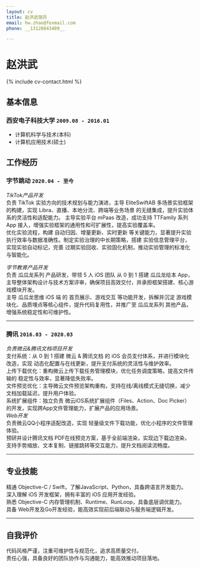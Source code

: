 ```yaml
---
layout: cv
title: 赵洪武简历
email: hw.zhao@foxmail.com
phone: __13128843489__

---
```

# 赵洪武

<!--
include contact information from the front matter
Supported arguments:
    - homepage: url, text
    - phone 13128843489
    - email hw.zhao@foxmail.com
-->
{% include cv-contact.html %}

## 基本信息
### __西安电子科技大学__ `2009.08 - 2016.01`
- 计算机科学与技术(本科)
- 计算机应用技术(硕士)
## 工作经历

### __字节跳动__ `2020.04 - 至今`
_TikTok产品开发_<br>
负责 TikTok 实验方向的技术规划与能力演进，主导 EliteSwiftAB 多场景实验框架的构建，实现 Libra、直播、本地分流、跨端等业务场景 的无缝集成，提升实验体系的灵活性和适配能力。
主导实验平台 mPaas 改造，成功支持 TTFamily 系列 App 接入，增强实验框架的通用性和可扩展性，提高实验覆盖率。<br>
优化实验流程，构建 自动归因、增量更新、实时更新 等关键能力，显著提升实验执行效率与数据准确性。制定实验治理的中长期策略，搭建 实验信息管理平台，实现实验自动标记，完善 过期实验回收、实验固化机制，推动实验管理的标准化与智能化。<br>

_字节教育产品开发_<br>
负责 瓜瓜龙系列 产品研发，带领 5 人 iOS 团队 从 0 到 1 搭建 瓜瓜龙绘本 App，主导整体架构设计与技术方案评审，确保项目高效交付，并承担框架搭建、核心游戏模块开发。<br>
主导 瓜瓜龙思维 iOS 端 的 首页展示、游戏交互 等功能开发，拆解并沉淀 游戏模块化、品质埋点等核心组件，提升代码复用性，并推广至 瓜瓜龙系列 其他产品，增强系统稳定性和可维护性。<br>

------
### __腾讯__ `2016.03 - 2020.03`

_负责微云&腾讯文档项目开发_<br>
支付系统：从 0 到 1 搭建 微云 & 腾讯文档 的 iOS 会员支付体系，并进行模块化改造，实现 动态化配置与在线更新，提升支付系统的灵活性与维护效率。<br>
上传下载优化：重构微云上传下载任务管理模块，优化任务调度策略，提高文件传输的 稳定性与效率，显著降低失败率。<br>
文件预览优化：主导微云文件预览架构重构，支持在线/离线模式无缝切换，减少文档加载延迟，提升用户体验。<br>
系统扩展组件：独立负责 微云iOS系统扩展组件（Files、Action、Doc Picker）的开发，实现跨App文件管理能力，扩展产品的应用场景。<br>
_Web开发_<br>
负责微云QQ小程序适配改造，实现 轻量级文件下载功能，优化小程序的文件管理体验。<br>
预研并设计腾讯文档 PDF在线预览方案，基于全前端渲染，实现边下载边渲染，支持手势缩放、文本复制、链接跳转等交互能力，提升文档阅读流畅度。<br>

------

## 专业技能

精通 Objective-C / Swift，了解JavaScript、Python，具备跨语言开发能力。<br>
深入理解 iOS 开发框架，拥有丰富的 iOS 应用开发经验。<br>
熟悉 Objective-C 内存管理机制、Runtime、RunLoop，具备底层调优能力。<br>
具备 Web开发及Go开发经验，能高效实现前后端联动与服务端逻辑开发。<br>

------
## 自我评价
代码风格严谨，注重可维护性与规范化，追求高质量交付。<br>
责任心强，具备良好的团队协作与沟通能力，能高效推动项目落地。<br>

<!-- ### Footer

Last updated: May 2025 -->
